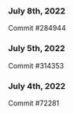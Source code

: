 ### July 8th, 2022

Commit #284944

### July 5th, 2022

Commit #314353


### July 4th, 2022

Commit #72281
